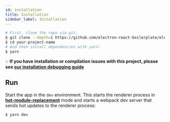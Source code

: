 ```yaml
---
id: installation
title: Installation
sidebar_label: Installation
---
```


```bash
# First, clone the repo via git:
$ git clone --depth=1 https://github.com/electron-react-boilerplate/electron-react-boilerplate.git your-project-name
$ cd your-project-name
# And then install dependencies with yarn:
$ yarn
```

💡 **If you have installation or compilation issues with this project, please see [our installation debugging guide](installation-debugging-solutions)**

## Run

Start the app in the `dev` environment. This starts the renderer process in [**hot-module-replacement**](https://webpack.js.org/guides/hot-module-replacement/#enabling-hmr) mode and starts a webpack dev server that sends hot updates to the renderer process:

```bash
$ yarn dev
```
